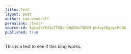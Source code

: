 ```yaml
---
title: Test
layout: post
author: sam.woodroff
permalink: /test/
source-id: 1gzw2YVK3IpTTKQcnK0AD8w7SDBM-puAuyCKgdymMcBA
published: true
---
```

This is a test to see if this blog works.

